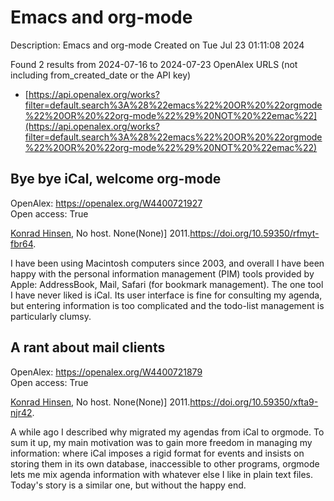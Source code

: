 # Emacs and org-mode
Description: Emacs and org-mode
Created on Tue Jul 23 01:11:08 2024

Found 2 results from 2024-07-16 to 2024-07-23
OpenAlex URLS (not including from_created_date or the API key)
- [https://api.openalex.org/works?filter=default.search%3A%28%22emacs%22%20OR%20%22orgmode%22%20OR%20%22org-mode%22%29%20NOT%20%22emac%22](https://api.openalex.org/works?filter=default.search%3A%28%22emacs%22%20OR%20%22orgmode%22%20OR%20%22org-mode%22%29%20NOT%20%22emac%22)

## Bye bye iCal, welcome org-mode   

OpenAlex: https://openalex.org/W4400721927    
Open access: True
    
[Konrad Hinsen](https://openalex.org/A5008543195), No host. None(None)] 2011.https://doi.org/10.59350/rfmyt-fbr64.
    
I have been using Macintosh computers since 2003, and overall I have been happy with the personal information management (PIM) tools provided by Apple: AddressBook, Mail, Safari (for bookmark management). The one tool I have never liked is iCal. Its user interface is fine for consulting my agenda, but entering information is too complicated and the todo-list management is particularly clumsy.    

    

## A rant about mail clients   

OpenAlex: https://openalex.org/W4400721879    
Open access: True
    
[Konrad Hinsen](https://openalex.org/A5008543195), No host. None(None)] 2011.https://doi.org/10.59350/xfta9-njr42.
    
A while ago I described why migrated my agendas from iCal to orgmode. To sum it up, my main motivation was to gain more freedom in managing my information: where iCal imposes a rigid format for events and insists on storing them in its own database, inaccessible to other programs, orgmode lets me mix agenda information with whatever else I like in plain text files. Today&#39;s story is a similar one, but without the happy end.    

    
